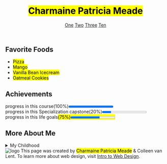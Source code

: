 <!DOCTYPE html>
<html lang=" en">
<head>
<meta charset="UTF-8">
<title>Project Description | WD4E</title>
</head>
<body>
<header>
<h1><mark>Charmaine Patricia Meade</mark></h1>
<nav>
   <a href="#">One</a>
   <a href="#">Two</a>
   <a href="#">Three</a>
   <a href="#">Ten</a>
</nav>
</header>
<section>
<h2>Favorite Foods</h2>
<ul>
<li><mark>Pizza</mark></li>
<li><mark>Mango</mark></li>
<li><mark>Vanilla Bean Icecream</mark></li>
<li><mark>Oatmeal Cookies</mark></li>
</ul>
</section>
<section>
<h2>Achievements</h2>
progress in this course(100%)<progress value="100"></progress><br>
progress in this Specialization capstone(20%)<progress value="20" max="100"></progress><br>
progress in this life goals<mark>(75%)<progress value="65" max="100"></progress></mark><br>
</section>
<h2>More About Me</h2>
<details>
<summary>My Childhood</summary>
<p><mark> I had a good Childhood. I am from Trinidad. However, I grew up in New York and I miss Trinidad's beautiful beaches.</mark></p>
</details>
</section>
<footer>
<img src="http://www.intro-webdesign.com/images/newlogo.png" alt="logo">
This page was created by <mark>Charmaine Patricia Meade</mark> &amp; Colleen van Lent. To learn more about web design, visit <a href="http://www.intro-webdesign.com/">Intro to Web Design</a>.
</footer>
</body>
</html>
